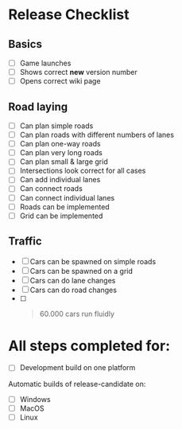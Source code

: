 # Release Checklist

## Basics

- [ ] Game launches
- [ ] Shows correct **new** version number
- [ ] Opens correct wiki page

## Road laying

- [ ] Can plan simple roads
- [ ] Can plan roads with different numbers of lanes
- [ ] Can plan one-way roads
- [ ] Can plan very long roads
- [ ] Can plan small & large grid
- [ ] Intersections look correct for all cases
- [ ] Can add individual lanes
- [ ] Can connect roads
- [ ] Can connect individual lanes
- [ ] Roads can be implemented
- [ ] Grid can be implemented

## Traffic

- [ ] Cars can be spawned on simple roads
- [ ] Cars can be spawned on a grid
- [ ] Cars can do lane changes
- [ ] Cars can do road changes
- [ ] > 60.000 cars run fluidly

# All steps completed for:
- [ ] Development build on one platform

Automatic builds of release-candidate on:
- [ ] Windows
- [ ] MacOS
- [ ] Linux
